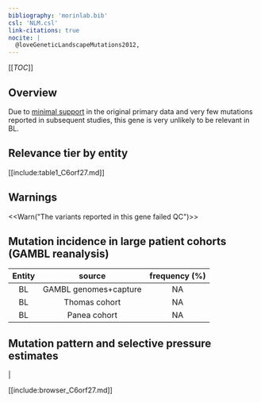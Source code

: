 ```yaml
---
bibliography: 'morinlab.bib'
csl: 'NLM.csl'
link-citations: true
nocite: |
  @loveGeneticLandscapeMutations2012, 
---
```

[[_TOC_]]


## Overview

Due to [minimal support](C6orf27#representative-mutation) in the original primary data and very few mutations reported in subsequent studies, this gene is very unlikely to be relevant in BL. 


## Relevance tier by entity

[[include:table1_C6orf27.md]]

## Warnings

<<Warn("The variants reported in this gene failed QC")>>


## Mutation incidence in large patient cohorts (GAMBL reanalysis)

|Entity|source               |frequency (%)|
|:------:|:---------------------:|:-------------:|
|BL    |GAMBL genomes+capture|NA           |
|BL    |Thomas cohort        |NA           |
|BL    |Panea cohort         |NA           |

## Mutation pattern and selective pressure estimates

|




[[include:browser_C6orf27.md]]

